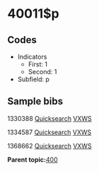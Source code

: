 # 40011$p

## Codes

-   Indicators
    -   First: 1
    -   Second: 1
-   Subfield: p

## Sample bibs

1330388 [Quicksearch](https://search.library.yale.edu/catalog/1330388) [VXWS](http://prodorbis.library.yale.edu:7014/vxws/GetHoldingsService?bibId=1330388)

1334587 [Quicksearch](https://search.library.yale.edu/catalog/1334587) [VXWS](http://prodorbis.library.yale.edu:7014/vxws/GetHoldingsService?bibId=1334587)

1368662 [Quicksearch](https://search.library.yale.edu/catalog/1368662) [VXWS](http://prodorbis.library.yale.edu:7014/vxws/GetHoldingsService?bibId=1368662)

**Parent topic:**[400](../../tags/400/400.md)

